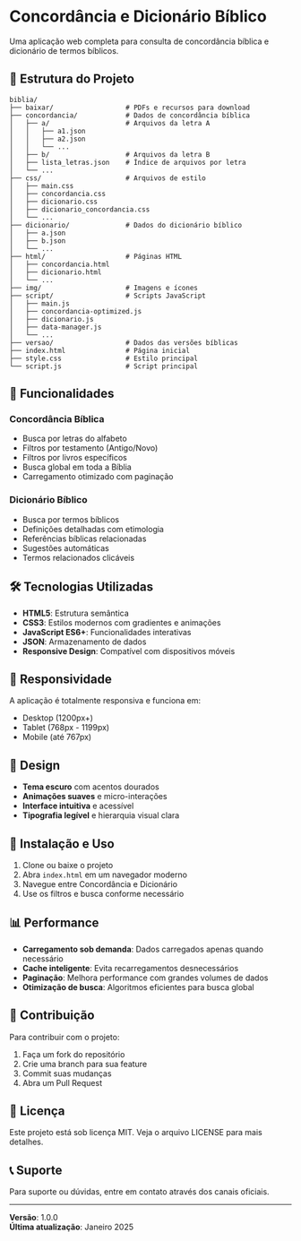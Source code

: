 # Concordância e Dicionário Bíblico

Uma aplicação web completa para consulta de concordância bíblica e dicionário de termos bíblicos.

## 📁 Estrutura do Projeto

```
biblia/
├── baixar/                  # PDFs e recursos para download
├── concordancia/            # Dados de concordância bíblica
│   ├── a/                   # Arquivos da letra A
│   │   ├── a1.json
│   │   ├── a2.json
│   │   └── ...
│   ├── b/                   # Arquivos da letra B
│   ├── lista_letras.json    # Índice de arquivos por letra
│   └── ...
├── css/                     # Arquivos de estilo
│   ├── main.css
│   ├── concordancia.css
│   ├── dicionario.css
│   ├── dicionario_concordancia.css
│   └── ...
├── dicionario/              # Dados do dicionário bíblico
│   ├── a.json
│   ├── b.json
│   └── ...
├── html/                    # Páginas HTML
│   ├── concordancia.html
│   ├── dicionario.html
│   └── ...
├── img/                     # Imagens e ícones
├── script/                  # Scripts JavaScript
│   ├── main.js
│   ├── concordancia-optimized.js
│   ├── dicionario.js
│   ├── data-manager.js
│   └── ...
├── versao/                  # Dados das versões bíblicas
├── index.html               # Página inicial
├── style.css                # Estilo principal
└── script.js                # Script principal
```

## 🚀 Funcionalidades

### Concordância Bíblica
- Busca por letras do alfabeto
- Filtros por testamento (Antigo/Novo)
- Filtros por livros específicos
- Busca global em toda a Bíblia
- Carregamento otimizado com paginação

### Dicionário Bíblico
- Busca por termos bíblicos
- Definições detalhadas com etimologia
- Referências bíblicas relacionadas
- Sugestões automáticas
- Termos relacionados clicáveis

## 🛠️ Tecnologias Utilizadas

- **HTML5**: Estrutura semântica
- **CSS3**: Estilos modernos com gradientes e animações
- **JavaScript ES6+**: Funcionalidades interativas
- **JSON**: Armazenamento de dados
- **Responsive Design**: Compatível com dispositivos móveis

## 📱 Responsividade

A aplicação é totalmente responsiva e funciona em:
- Desktop (1200px+)
- Tablet (768px - 1199px)
- Mobile (até 767px)

## 🎨 Design

- **Tema escuro** com acentos dourados
- **Animações suaves** e micro-interações
- **Interface intuitiva** e acessível
- **Tipografia legível** e hierarquia visual clara

## 🔧 Instalação e Uso

1. Clone ou baixe o projeto
2. Abra `index.html` em um navegador moderno
3. Navegue entre Concordância e Dicionário
4. Use os filtros e busca conforme necessário

## 📊 Performance

- **Carregamento sob demanda**: Dados carregados apenas quando necessário
- **Cache inteligente**: Evita recarregamentos desnecessários
- **Paginação**: Melhora performance com grandes volumes de dados
- **Otimização de busca**: Algoritmos eficientes para busca global

## 🤝 Contribuição

Para contribuir com o projeto:
1. Faça um fork do repositório
2. Crie uma branch para sua feature
3. Commit suas mudanças
4. Abra um Pull Request

## 📄 Licença

Este projeto está sob licença MIT. Veja o arquivo LICENSE para mais detalhes.

## 📞 Suporte

Para suporte ou dúvidas, entre em contato através dos canais oficiais.

---

**Versão**: 1.0.0  
**Última atualização**: Janeiro 2025